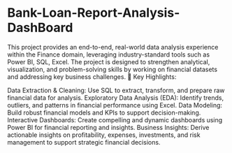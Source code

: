 # Bank-Loan-Report-Analysis-DashBoard
This project provides an end-to-end, real-world data analysis experience within the Finance domain, leveraging industry-standard tools such as Power BI, SQL, Excel. The project is designed to strengthen analytical, visualization, and problem-solving skills by working on financial datasets and addressing key business challenges.
🔹 Key Highlights:

Data Extraction & Cleaning: Use SQL  to extract, transform, and prepare raw financial data for analysis.
Exploratory Data Analysis (EDA): Identify trends, outliers, and patterns in financial performance using  Excel.
Data Modeling: Build robust financial models and KPIs to support decision-making.
Interactive Dashboards: Create compelling and dynamic dashboards using Power BI for financial reporting and insights.
Business Insights: Derive actionable insights on profitability, expenses, investments, and risk management to support strategic financial decisions.
